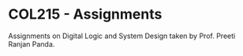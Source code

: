 # COL215 - Assignments
Assignments on Digital Logic and System Design taken by Prof. Preeti Ranjan Panda.
